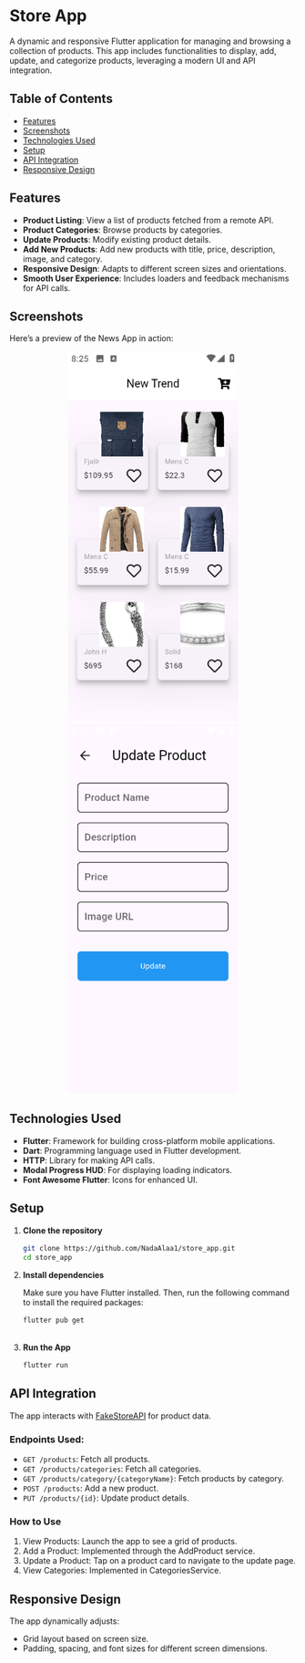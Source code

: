 # Store App

A dynamic and responsive Flutter application for managing and browsing a collection of products. This app includes functionalities to display, add, update, and categorize products, leveraging a modern UI and API integration.

## Table of Contents

- [Features](#features)
- [Screenshots](#screenshots)
- [Technologies Used](#technologies-used)
- [Setup](#setup)
- [API Integration](#api-integration)
- [Responsive Design](#responsive-design)

## Features

- **Product Listing**: View a list of products fetched from a remote API.
- **Product Categories**: Browse products by categories.
- **Update Products**: Modify existing product details.
- **Add New Products**: Add new products with title, price, description, image, and category.
- **Responsive Design**: Adapts to different screen sizes and orientations.
- **Smooth User Experience**: Includes loaders and feedback mechanisms for API calls.

## Screenshots
Here’s a preview of the News App in action:

<p align="center">
  <img src="assets/screenshots/home.png" alt="Home Screen" width="300">
  <img src="assets/screenshots/update_product.png" alt="Update Product Screen" width="300">
</p>

## Technologies Used

- **Flutter**: Framework for building cross-platform mobile applications.
- **Dart**: Programming language used in Flutter development.
- **HTTP**: Library for making API calls.
- **Modal Progress HUD**: For displaying loading indicators.
- **Font Awesome Flutter**: Icons for enhanced UI.

## Setup

1. **Clone the repository**
   ```bash
   git clone https://github.com/NadaAlaa1/store_app.git
   cd store_app
   
2. **Install dependencies**
   
   Make sure you have Flutter installed. Then, run the following command to install the required packages:
   ```bash
   flutter pub get
     
3. **Run the App**
   ```bash
   flutter run

## API Integration

The app interacts with [FakeStoreAPI](https://fakestoreapi.com/) for product data.
### **Endpoints Used**:

  - `GET /products`: Fetch all products.
  - `GET /products/categories`: Fetch all categories.
  - `GET /products/category/{categoryName}`: Fetch products by category.
  - `POST /products`: Add a new product.
  - `PUT /products/{id}`: Update product details.
  
### How to Use

1. View Products: Launch the app to see a grid of products.
2. Add a Product: Implemented through the AddProduct service.
3. Update a Product: Tap on a product card to navigate to the update page.
4. View Categories: Implemented in CategoriesService.

## Responsive Design

The app dynamically adjusts:

- Grid layout based on screen size.
- Padding, spacing, and font sizes for different screen dimensions.
